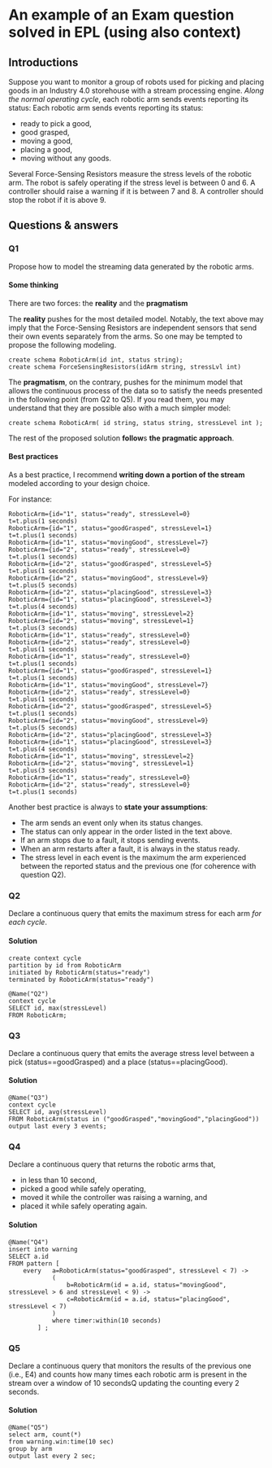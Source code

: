 # An example of an Exam question solved in EPL (using also context)

## Introductions

Suppose you want to monitor a group of robots used for picking and placing goods in an Industry 4.0 storehouse with a stream processing engine. _Along the normal operating cycle_, each robotic arm sends events reporting its status: Each robotic arm sends events reporting its status: 

* ready to pick a good, 
* good grasped, 
* moving a good, 
* placing a good, 
* moving without any goods. 

Several Force-Sensing Resistors measure the stress levels of the robotic arm. The robot is safely operating if the stress level is between 0 and 6. A controller should raise a warning if it is between 7 and 8. A controller should stop the robot if it is above 9.

## Questions & answers

### Q1

Propose how to model the streaming data generated by the robotic arms.

#### Some thinking

There are two forces: the **reality** and the **pragmatism**

The **reality** pushes for the most detailed model. Notably, the text above may imply that the Force-Sensing Resistors are independent sensors that send their own events separately from the arms. So one may be tempted to propose the following modeling.

```
create schema RoboticArm(id int, status string); 
create schema ForceSensingResistors(idArm string, stressLvl int)
```

The **pragmatism**, on the contrary, pushes for the minimum model that allows the continuous process of the data so to satisfy the needs presented in the following point (from Q2 to Q5). If you read them, you may understand that they are possible also with a much simpler model:

```
create schema RoboticArm( id string, status string, stressLevel int );
```

The rest of the proposed solution **follow**s **the pragmatic approach**.

#### Best practices

As a best practice, I recommend **writing down a portion of the stream** modeled according to your design choice.

For instance:

```
RoboticArm={id="1", status="ready", stressLevel=0} 
t=t.plus(1 seconds) 
RoboticArm={id="1", status="goodGrasped", stressLevel=1} 
t=t.plus(1 seconds) 
RoboticArm={id="1", status="movingGood", stressLevel=7} 
RoboticArm={id="2", status="ready", stressLevel=0} 
t=t.plus(1 seconds) 
RoboticArm={id="2", status="goodGrasped", stressLevel=5} 
t=t.plus(1 seconds) 
RoboticArm={id="2", status="movingGood", stressLevel=9} 
t=t.plus(5 seconds) 
RoboticArm={id="2", status="placingGood", stressLevel=3} 
RoboticArm={id="1", status="placingGood", stressLevel=3} 
t=t.plus(4 seconds) 
RoboticArm={id="1", status="moving", stressLevel=2} 
RoboticArm={id="2", status="moving", stressLevel=1} 
t=t.plus(3 seconds) 
RoboticArm={id="1", status="ready", stressLevel=0} 
RoboticArm={id="2", status="ready", stressLevel=0} 
t=t.plus(1 seconds)
RoboticArm={id="1", status="ready", stressLevel=0} 
t=t.plus(1 seconds) 
RoboticArm={id="1", status="goodGrasped", stressLevel=1} 
t=t.plus(1 seconds) 
RoboticArm={id="1", status="movingGood", stressLevel=7} 
RoboticArm={id="2", status="ready", stressLevel=0} 
t=t.plus(1 seconds) 
RoboticArm={id="2", status="goodGrasped", stressLevel=5} 
t=t.plus(1 seconds) 
RoboticArm={id="2", status="movingGood", stressLevel=9} 
t=t.plus(5 seconds) 
RoboticArm={id="2", status="placingGood", stressLevel=3} 
RoboticArm={id="1", status="placingGood", stressLevel=3} 
t=t.plus(4 seconds) 
RoboticArm={id="1", status="moving", stressLevel=2} 
RoboticArm={id="2", status="moving", stressLevel=1} 
t=t.plus(3 seconds) 
RoboticArm={id="1", status="ready", stressLevel=0} 
RoboticArm={id="2", status="ready", stressLevel=0} 
t=t.plus(1 seconds)
```

Another best practice is always to **state your assumptions**:

* The arm sends an event only when its status changes.
* The status can only appear in the order listed in the text above.
* If an arm stops due to a fault, it stops sending events.
* When an arm restarts after a fault, it is always in the status ready.
* The stress level in each event is the maximum the arm experienced between the reported status and the previous one (for coherence with question Q2).

### Q2 

Declare a continuous query that emits the maximum stress for each arm _for each cycle_.

#### Solution

```
create context cycle
partition by id from RoboticArm
initiated by RoboticArm(status="ready")
terminated by RoboticArm(status="ready")

```

```
@Name("Q2") 
context cycle
SELECT id, max(stressLevel) 
FROM RoboticArm;
```

### Q3 

Declare a continuous query that emits the average stress level between a pick (status==goodGrasped) and a place (status==placingGood). 

#### Solution

```
@Name("Q3") 
context cycle
SELECT id, avg(stressLevel) 
FROM RoboticArm(status in ("goodGrasped","movingGood","placingGood"))
output last every 3 events;
```

### Q4

Declare a continuous query that returns the robotic arms that, 

* in less than 10 second,
* picked a good while safely operating,
* moved it while the controller was raising a warning, and
* placed it while safely operating again.

#### Solution

```
@Name("Q4") 
insert into warning
SELECT a.id 
FROM pattern [ 
	every	a=RoboticArm(status="goodGrasped", stressLevel < 7) ->
			(
				b=RoboticArm(id = a.id, status="movingGood", stressLevel > 6 and stressLevel < 9) ->
				c=RoboticArm(id = a.id, status="placingGood", stressLevel < 7) 
			)
			where timer:within(10 seconds)
		] ;
```

### Q5

Declare a continuous query that monitors the results of the previous one (i.e., E4) and counts how many times each robotic arm is present in the stream over a window of 10 secondsQ updating the counting every 2 seconds.

#### Solution

```
@Name("Q5") 
select arm, count(*)
from warning.win:time(10 sec)
group by arm
output last every 2 sec;
```
